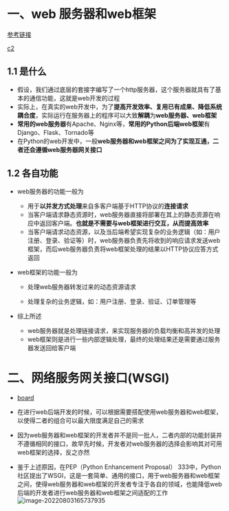 # 一、web 服务器和web框架

[参考链接](https://blog.csdn.net/weixin_37780776/article/details/106041458?ops_request_misc=&request_id=&biz_id=102&utm_term=web%20server%20%E5%92%8C%20web%20%E6%A1%86%E6%9E%B6%E7%9A%84%E5%85%B3%E7%B3%BB&utm_medium=distribute.pc_search_result.none-task-blog-2~all~sobaiduweb~default-0-106041458.142^v39^pc_rank_34_2&spm=1018.2226.3001.4187)

[c2](https://blog.csdn.net/weixin_42134789/article/details/115713572?ops_request_misc=%257B%2522request%255Fid%2522%253A%2522166080141816781685356674%2522%252C%2522scm%2522%253A%252220140713.130102334..%2522%257D&request_id=166080141816781685356674&biz_id=0&utm_medium=distribute.pc_search_result.none-task-blog-2~all~top_positive~default-1-115713572-null-null.142^v41^pc_rank_34_1,185^v2^control&utm_term=uwsgi&spm=1018.2226.3001.4187)

## 1.1 是什么

- 假设，我们通过底层的套接字编写了一个http服务器，这个服务器就具有了基本的通信功能，这就是web开发的过程
- 实际上，在真实的web开发中，为了**提高开发效率、复用已有成果、降低系统耦合度**，实际运行在服务器上的程序可以大致**解耦**为**web服务器、web框架**
- **常用的web服务器**有Apache、Nginx等，**常用的Python后端web框架**有Django、Flask、Tornado等
- 在Python的web开发中，一般**web服务器和web框架之间为了实现互通，二者还会遵循web服务器网关接口**

## 1.2 各自功能

- web服务器的功能一般为

  - 用于**以并发方式处理**来自多客户端基于HTTP协议的**连接请求**
  - 当客户端请求静态资源时，web服务器直接将部署在其上的静态资源在响应中返回客户端。**也就是不需要与web框架进行交互，从而提高效率**
  - 当客户端请求动态资源，以及当后端希望实现复杂的业务逻辑（如：用户注册、登录、验证等）时，web服务器负责先将收到的响应请求发送web框架，而后web服务器负责将web框架处理的结果以HTTP协议应答方式返回

- web框架的功能一般为

  - 处理web服务器转发过来的动态资源请求

  - 处理复杂的业务逻辑，如：用户注册、登录、验证、订单管理等

- 综上所述

  - web服务器就是处理链接请求，来实现服务器的负载均衡和高并发的处理
  - web框架则是进行一些内部逻辑处理，最终的处理结果还是需要通过服务器发送回给客户端

# 二、网络服务网关接口(WSGI)

- [board](https://boardmix.cn/app/editor/6GzdgQW3KurrIEiwwKob2A)

- 在进行web后端开发的时候，可以根据需要搭配使用web服务器和web框架，以使得二者的组合可以最大限度满足自己的需求
- 因为web服务器和web框架的开发者并不是同一批人，二者内部的功能封装并不遵循相同的接口，故早先时候，开发者对web服务器的选择会影响其对可用web框架的选择，反之亦然
- 鉴于上述原因，在PEP（Python Enhancement Proposal） 333中，Python社区提出了WSGI，这是一套简单、通用的接口，用于web服务器和web框架之间，使得web服务器和web框架的开发者专注于各自的领域，也能降低web后端的开发者进行web服务器和web框架之间适配的工作![image-20220803165737935](https://yrecord.oss-cn-hangzhou.aliyuncs.com/picture/202208031657034.png)
